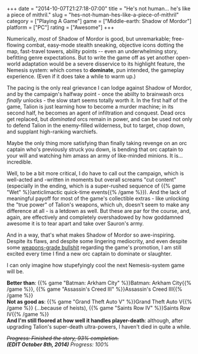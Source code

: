 +++
date = "2014-10-07T21:27:18-07:00"
title = "He's not human... he's like a piece of mithril."
slug = "hes-not-human-hes-like-a-piece-of-mithril"
category = ["Playing A Game"]
game = ["Middle-earth: Shadow of Mordor"]
platform = ["PC"]
rating = ["Awesome"]
+++

Numerically, <i>most</i> of Shadow of Mordor is good, but unremarkable; free-flowing combat, easy-mode stealth sneaking, objective icons dotting the map, fast-travel towers, ability points -- even an underwhelming story, befitting genre expectations.  But to write the game off as yet another open-world adaptation would be a severe disservice to its highlight feature, the Nemesis system: which comes to <b>dominate</b>, pun intended, the gameplay experience.  (Even if it does take a while to warm up.)

The pacing is the only real grievance I can lodge against Shadow of Mordor, and by the campaign's halfway point - once the abiilty to brainwash orcs <i>finally</i> unlocks - the slow start seems totally worth it.  In the first half of the game, Talion is just learning how to become a murder machine; in its second half, he becomes an agent of infiltration and conquest.  Dead orcs get replaced, but <i>dominated</i> orcs remain in power, and can be used not only to defend Talion in the enemy-filled wilderness, but to target, chop down, and supplant high-ranking warchiefs.

Maybe the only thing more satisfying than finally taking revenge on an orc captain who's previously struck you down, is bending that orc captain to your will and watching him amass an army of like-minded minions.  It is... incredible.

Well, to be a bit more critical, I do have to call out the campaign, which is well-acted and -written in moments but overall screams "cut content" (especially in the ending, which is a super-rushed sequence of {{% game "Wet" %}}anticlimactic quick-time events{{% /game %}}).  And the lack of meaningful payoff for most of the game's collectible extras - like unlocking the "true power" of Talion's weapons, which uh, doesn't seem to make any difference at all - is a letdown as well.  But these are par for the course, and, again, are effectively and completely overshadowed by how goddamned awesome it is to tear apart and take over Sauron's army.

And in a way, that's what makes Shadow of Mordor so awe-inspiring.  Despite its flaws, and despite some lingering mediocrity, and even despite some <a href="http://www.vg247.com/2014/10/07/shadow-of-mordor-promotion-under-fire/">weapons-grade bullshit</a> regarding the game's promotion, I am still excited every time I find a new orc captain to dominate or slaughter.

I can only imagine how stupefyingly cool the next Nemesis-system game will be.

<b>Better than</b>: {{% game "Batman: Arkham City" %}}Batman: Arkham City{{% /game %}}, {{% game "Assassin's Creed III" %}}Assassin's Creed III{{% /game %}}  
<b>Not as good as</b>: {{% game "Grand Theft Auto V" %}}Grand Theft Auto V{{% /game %}} (...because of heists), {{% game "Saints Row IV" %}}Saints Row IV{{% /game %}}  
<b>And I'm still floored at how well it handles player-death</b>: although, after upgrading Talion's super-death ultra-powers, I haven't died in quite a while.

<s><i>Progress: Finished the story, 93% completion.</i></s>  
<i><b>(EDIT October 8th, 2014)</b> Progress: 100%</i>